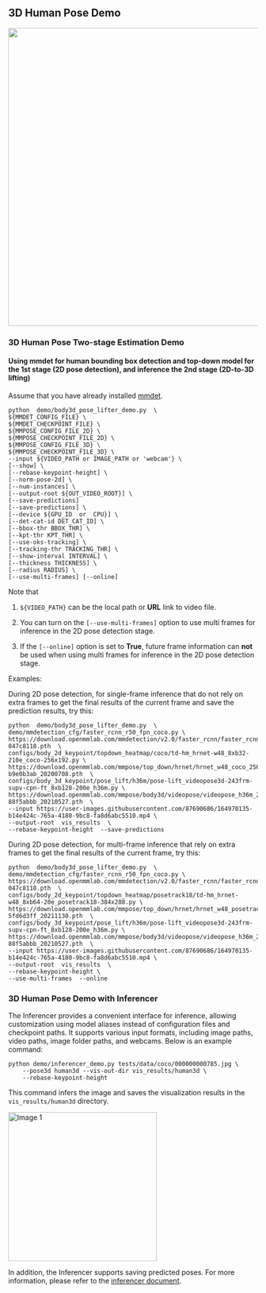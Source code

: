 ## 3D Human Pose Demo

<img  src="https://user-images.githubusercontent.com/15977946/118820606-02df2000-b8e9-11eb-9984-b9228101e780.gif"  width="600px"  alt><br>

### 3D Human Pose Two-stage Estimation Demo

#### Using mmdet for human bounding box detection and top-down model for the 1st stage (2D pose detection), and inference the 2nd stage (2D-to-3D lifting)

Assume that you have already installed [mmdet](https://github.com/open-mmlab/mmdetection).

```shell
python  demo/body3d_pose_lifter_demo.py  \
${MMDET_CONFIG_FILE} \
${MMDET_CHECKPOINT_FILE} \
${MMPOSE_CONFIG_FILE_2D} \
${MMPOSE_CHECKPOINT_FILE_2D} \
${MMPOSE_CONFIG_FILE_3D} \
${MMPOSE_CHECKPOINT_FILE_3D} \
--input ${VIDEO_PATH or IMAGE_PATH or 'webcam'} \
[--show] \
[--rebase-keypoint-height] \
[--norm-pose-2d] \
[--num-instances] \
[--output-root ${OUT_VIDEO_ROOT}] \
[--save-predictions]
[--save-predictions] \
[--device ${GPU_ID  or  CPU}] \
[--det-cat-id DET_CAT_ID] \
[--bbox-thr BBOX_THR] \
[--kpt-thr KPT_THR] \
[--use-oks-tracking] \
[--tracking-thr TRACKING_THR] \
[--show-interval INTERVAL] \
[--thickness THICKNESS] \
[--radius RADIUS] \
[--use-multi-frames] [--online]
```

Note that

1. `${VIDEO_PATH}` can be the local path or **URL** link to video file.

2. You can turn on the `[--use-multi-frames]` option to use multi frames for inference in the 2D pose detection stage.

3. If the `[--online]` option is set to **True**, future frame information can **not** be used when using multi frames for inference in the 2D pose detection stage.

Examples:

During 2D pose detection, for single-frame inference that do not rely on extra frames to get the final results of the current frame and save the prediction results, try this:

```shell
python  demo/body3d_pose_lifter_demo.py  \
demo/mmdetection_cfg/faster_rcnn_r50_fpn_coco.py \
https://download.openmmlab.com/mmdetection/v2.0/faster_rcnn/faster_rcnn_r50_fpn_1x_coco/faster_rcnn_r50_fpn_1x_coco_20200130-047c8118.pth  \
configs/body_2d_keypoint/topdown_heatmap/coco/td-hm_hrnet-w48_8xb32-210e_coco-256x192.py \
https://download.openmmlab.com/mmpose/top_down/hrnet/hrnet_w48_coco_256x192-b9e0b3ab_20200708.pth  \
configs/body_3d_keypoint/pose_lift/h36m/pose-lift_videopose3d-243frm-supv-cpn-ft_8xb128-200e_h36m.py \
https://download.openmmlab.com/mmpose/body3d/videopose/videopose_h36m_243frames_fullconv_supervised_cpn_ft-88f5abbb_20210527.pth  \
--input https://user-images.githubusercontent.com/87690686/164970135-b14e424c-765a-4180-9bc8-fa8d6abc5510.mp4 \
--output-root  vis_results  \
--rebase-keypoint-height  --save-predictions
```

During 2D pose detection, for multi-frame inference that rely on extra frames to get the final results of the current frame, try this:

```shell
python  demo/body3d_pose_lifter_demo.py  \
demo/mmdetection_cfg/faster_rcnn_r50_fpn_coco.py \
https://download.openmmlab.com/mmdetection/v2.0/faster_rcnn/faster_rcnn_r50_fpn_1x_coco/faster_rcnn_r50_fpn_1x_coco_20200130-047c8118.pth  \
configs/body_2d_keypoint/topdown_heatmap/posetrack18/td-hm_hrnet-w48_8xb64-20e_posetrack18-384x288.py \
https://download.openmmlab.com/mmpose/top_down/hrnet/hrnet_w48_posetrack18_384x288-5fd6d3ff_20211130.pth  \
configs/body_3d_keypoint/pose_lift/h36m/pose-lift_videopose3d-243frm-supv-cpn-ft_8xb128-200e_h36m.py \
https://download.openmmlab.com/mmpose/body3d/videopose/videopose_h36m_243frames_fullconv_supervised_cpn_ft-88f5abbb_20210527.pth  \
--input https://user-images.githubusercontent.com/87690686/164970135-b14e424c-765a-4180-9bc8-fa8d6abc5510.mp4 \
--output-root  vis_results  \
--rebase-keypoint-height \
--use-multi-frames  --online
```

### 3D Human Pose Demo with Inferencer

The Inferencer provides a convenient interface for inference, allowing customization using model aliases instead of configuration files and checkpoint paths. It supports various input formats, including image paths, video paths, image folder paths, and webcams. Below is an example command:

```shell
python demo/inferencer_demo.py tests/data/coco/000000000785.jpg \
    --pose3d human3d --vis-out-dir vis_results/human3d \
    --rebase-keypoint-height
```

This command infers the image and saves the visualization results in the `vis_results/human3d` directory.

<img src="https://github.com/open-mmlab/mmpose/assets/26127467/9621f51f-59e4-41e5-ab4c-3b03e97f0e9d" alt="Image 1" height="300"/>

In addition, the Inferencer supports saving predicted poses. For more information, please refer to the [inferencer document](https://mmpose.readthedocs.io/en/latest/user_guides/inference.html#inferencer-a-unified-inference-interface).
